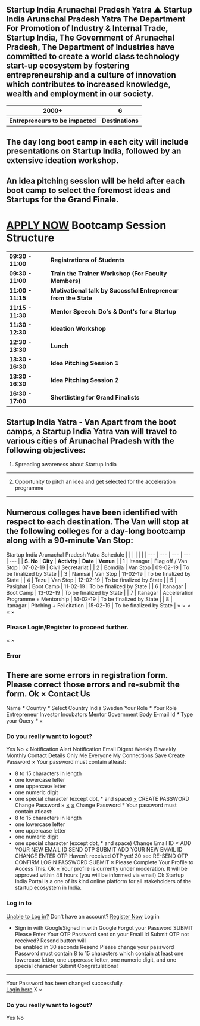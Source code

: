 Startup India Arunachal Pradesh Yatra
▲
Startup India Arunachal Pradesh Yatra
The Department For Promotion of Industry & Internal Trade, Startup India, The Government of Arunachal Pradesh, The Department of Industries have committed to create a world class technology start-up ecosystem by fostering entrepreneurship and a culture of innovation which contributes to increased knowledge, wealth and employment in our society.
----------------------------------------------------------------------------------------------------------------------------------------------------------------------------------------------------------------------------------------------------------------------------------------------------------------------------------------------------------
| **2000+** | 6 |
| --- | --- |
| **Entrepreneurs to be impacted** | **Destinations** |
**The day long boot camp in each city will include presentations on Startup India, followed by an extensive ideation workshop.**
--------------------------------------------------------------------------------------------------------------------------------
**An idea pitching session will be held after each boot camp to select the foremost ideas and Startups for the Grand Finale.**
------------------------------------------------------------------------------------------------------------------------------
[APPLY NOW](https://www.startupindia.gov.in/content/sih/en/ams-application/workshop.html?applicationId=5c604862e4b0ba900e0e6555)
Bootcamp Session Structure
==========================
|  |  |
| --- | --- |
| **09:30 - 11:00** | **Registrations of Students** |
| **09:30 - 11:00** | **Train the Trainer Workshop (For Faculty Members)** |
| **11:00 - 11:15** | **Motivational talk by Succssful Entrepreneur from the State** |
| **11:15 - 11:30** | **Mentor Speech: Do's & Dont's for a Startup** |
| **11:30 - 12:30** | **Ideation Workshop** |
| **12:30 - 13:30** | **Lunch** |
| **13:30 - 16:30** | **Idea Pitching Session 1** |
| **13:30 - 16:30** | **Idea Pitching Session 2** |
| **16:30 - 17:00** | **Shortlisting for Grand Finalists** |
Startup India Yatra - Van
Apart from the boot camps, a Startup India Yatra van will travel to various cities of Arunachal Pradesh with the following objectives:
--------------------------------------------------------------------------------------------------------------------------------------
1. Spreading awareness about Startup India
------------------------------------------
2. Opportunity to pitch an idea and get selected for the acceleration programme
-------------------------------------------------------------------------------
Numerous colleges have been identified with respect to each destination. The Van will stop at the following colleges for a day-long bootcamp along with a 90-minute Van Stop:
-----------------------------------------------------------------------------------------------------------------------------------------------------------------------------
Startup India Arunachal Pradesh Yatra Schedule
|  |  |  |  |  |
| --- | --- | --- | --- | --- |
| **S. No** | **City** | **Activity** | **Date** | **Venue** |
| 1 | Itanagar | Flag off / Van Stop | 07-02-19 | Civil Secretariat |
| 2 | Bomdila | Van Stop | 09-02-19 | To be finalized by State |
| 3 | Namsai | Van Stop | 11-02-19 | To be finalized by State |
| 4 | Tezu | Van Stop | 12-02-19 | To be finalized by State |
| 5 | Pasighat | Boot Camp | 11-02-19 | To be finalized by State |
| 6 | Itanagar | Boot Camp | 13-02-19 | To be finalized by State |
| 7 | Itanagar | Acceleration Programme + Mentorship | 14-02-19 | To be finalized by State |
| 8 | Itanagar | Pitching + Felicitation | 15-02-19 | To be finalized by State |
×
×
×
×
×
### Please Login/Register to proceed further.
×
×
### Error
There are some errors in registration form. Please correct those errors and re-submit the form.
Ok
×
Contact Us
----------
Name
*\**
Country
*\**
Select Country
India
Sweden
Your Role
*\**
Your Role
Entrepreneur
Investor
Incubators
Mentor
Government Body
E-mail Id
*\**
Type your Query
*\**
×
### Do you really want to logout?
Yes
No
×
Notification Alert
Notification
Email Digest
Weekly
Biweekly
Monthly
Contact Details
Only Me
Everyone
My Connections
Save
Create Password
×
Your password must contain atleast:
* 8 to 15 characters in length
* one lowercase letter
* one uppercase letter
* one numeric digit
* one special character (except dot, \* and space)
[×](#)
CREATE PASSWORD
Change Password
×
[×](#)
[×](#)
Change Password
\* Your password must contain atleast:
* 8 to 15 characters in length
* one lowercase letter
* one uppercase letter
* one numeric digit
* one special character (except dot, \* and space)
Change Email ID
×
ADD YOUR NEW EMAIL ID
SEND OTP
SUBMIT
ADD YOUR NEW EMAIL ID
CHANGE
ENTER OTP
Haven't received OTP yet! 30 sec
RE-SEND OTP
CONFIRM LOGIN PASSWORD
SUBMIT
×
Please Complete Your Profile to
Access This.
Ok
×
Your profile is currently under moderation. It will be approved within 48 hours (you will be informed via email)
Ok
Startup India Portal is a one of its kind online platform for all stakeholders of the startup ecosystem in India.
### Log in to
[Unable to Log in?](#)
Don't have an account?  [Register Now](https://www.startupindia.gov.in/bhaskar/register)
Log in
* Sign in with GoogleSigned in with Google
Forgot your Password
SUBMIT
Please Enter Your OTP Password sent on your Email Id
Submit
OTP not received? Resend button will   
 be
enabled in
30
seconds
Resend
Please change your password
Password must contain 8 to 15 characters which contain at
least one lowercase letter, one uppercase letter, one numeric digit, and one
special character
Submit
Congratulations!
----------------
Your Password has been changed successfully.   
[Login here](#)
X
×
### Do you really want to logout?
Yes
No
